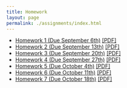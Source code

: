 ```yaml
---
title: Homework
layout: page
permalink: ./assignments/index.html
---
```


- [Homework 1 (Due September 6th)](./homework1.html) [[PDF]](./homework1.pdf)
- [Homework 2 (Due September 13th)](./homework2.html) [[PDF]](./homework2.pdf)
- [Homework 3 (Due September 20th)](./homework3.html) [[PDF]](./homework3.pdf)
- [Homework 4 (Due September 27th)](./homework4.html) [[PDF]](./homework4.pdf)
- [Homework 5 (Due October 4th)](./homework5.html) [[PDF]](./homework5.pdf)
- [Homework 6 (Due October 11th)](./homework6.html) [[PDF]](./homework6.pdf)
- [Homework 7 (Due October 18th)](./homework7.html) [[PDF]](./homework7.pdf)
